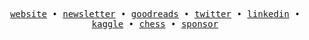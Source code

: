 <p align="center">
  <samp>
    <a href="https://iamtk.co">website</a> • 
    <a href="https://teekay.substack.com">newsletter</a> • 
    <a href="https://goodreads.com/iamteekay">goodreads</a> • 
    <a href="https://twitter.com/wordsofteekay">twitter</a> • 
    <a href="https://www.linkedin.com/in/imtk">linkedin</a> • 
    <a href="https://www.kaggle.com/iamteekay">kaggle</a> • 
    <a href="https://www.chess.com/member/iamteekay">chess</a> • 
    <a href="https://github.com/sponsors/imteekay">sponsor</a>
  </samp>
</p>
